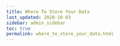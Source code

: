 ```yaml
---
title: Where To Store Your Data
last_updated: 2020-10-03
sidebar: admin_sidebar
toc: true
permalink: where_to_store_your_data.html
---
```

